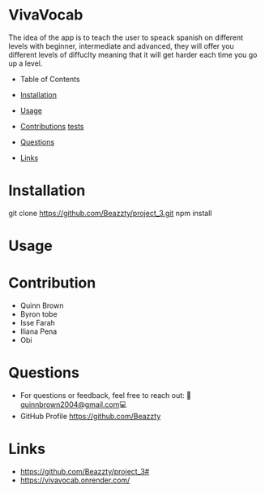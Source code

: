 # VivaVocab
The idea of the app is to teach the user to speack spanish on different levels with beginner, intermediate and advanced, they will offer you different levels of diffuclty meaning that it will get harder each time you go up a level.

- Table of Contents

- [Installation](##installation)
- [Usage](##Usage)
- [Contributions](##Contributions)
[tests](##tests)
- [Questions](##Questions)
- [Links](##Links)

# Installation
git clone https://github.com/Beazzty/project_3.git
npm install

# Usage

# Contribution
- Quinn Brown
- Byron tobe
- Isse Farah
- Iliana Pena
- Obi

# Questions
- For questions or feedback, feel free to reach out: 📧 quinnbrown2004@gmail.com💻 
- GitHub Profile https://github.com/Beazzty

# Links
- https://github.com/Beazzty/project_3#
-  https://vivavocab.onrender.com/


